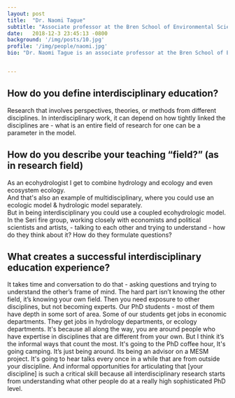 ```yaml
---
layout: post
title:  "Dr. Naomi Tague"
subtitle: "Associate professor at the Bren School of Environmental Sciences at UCSB"
date:   2018-12-3 23:45:13 -0800
background: '/img/posts/10.jpg'
profile: '/img/people/naomi.jpg'
bio: "Dr. Naomi Tague is an associate professor at the Bren School of Environmental Science and Management and an ecohydrologist. Her research interests include the interactions between hydrologic and ecosystem processes, and how they change with climate and land use. She uses a model to answer research questions regarding ecosystem health and hydrologic patterns. Dr. Tague practices interdisciplinary work in several areas - she is a principal investigator on the SERI fire project, which focuses on the impacts of wildfires on ecosystems and society, and the UCSB Crossroads project on visualizing environmental models."


---
```


## How do you define interdisciplinary education?

Research that involves perspectives, theories, or methods from different disciplines. 
In interdisciplinary work, it can depend on how tightly linked the disciplines are - what is an entire field of research for one can be a parameter in the model.

## How do you describe your teaching “field?” (as in research field)

As an ecohydrologist I get to combine hydrology and ecology and even ecosystem ecology.  
And that's also an example of multidisciplinary, where you could use an ecologic model & hydrologic model separately.  
But in being interdisciplinary you could use a coupled ecohydrologic model.  
In the Seri fire group, working closely with economists and political scientists and artists, - talking to each other and trying to understand - how do they think about it? How do they formulate questions? 

## What creates a successful interdisciplinary education experience?

It takes time and conversation to do that - asking questions and trying to understand the other’s frame of mind. 
The hard part isn’t knowing the other field, it’s knowing your own field. Then you need exposure to other disciplines, but not becoming experts. Our PhD students - most of them have depth in some sort of area. Some of our students get jobs in economic departments. They get jobs in hydrology departments, or ecology departments. 
It's because all along the way, you are around people who have expertise in disciplines that are different from your own. 
But I think it’s the informal ways that count the most. It's going to the PhD coffee hour, It's going camping. It’s just being around. Its being an advisor on a MESM project. It's going to hear talks every once in a while that are from outside your discipline. And informal opportunities for articulating that [your discipline] is such a critical skill because all interdisciplinary research starts from understanding what other people do at a really high sophisticated PhD level.
